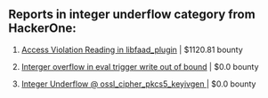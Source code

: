 ## Reports in integer underflow category from HackerOne:

1. [Access Violation Reading in libfaad_plugin](https://hackerone.com/reports/502816) | $1120.81 bounty

2. [Interger overflow in eval trigger write out of bound](https://hackerone.com/reports/272097) | $0.0 bounty

3. [Integer Underflow @ ossl_cipher_pkcs5_keyivgen ](https://hackerone.com/reports/304115) | $0.0 bounty

